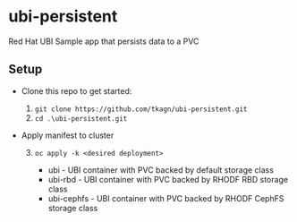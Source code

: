 # ubi-persistent

Red Hat UBI Sample app that persists data to a PVC

## Setup

- Clone this repo to get started:

  1. `git clone https://github.com/tkagn/ubi-persistent.git` 
  2. `cd .\ubi-persistent.git`

- Apply manifest to cluster

   3. `oc apply -k <desired deployment>`

       - ubi - UBI container with PVC backed by default storage class
       - ubi-rbd - UBI container with PVC backed by RHODF RBD storage class
       - ubi-cephfs - UBI container with PVC backed by RHODF CephFS storage class




      

